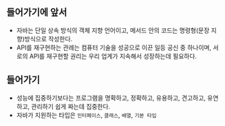 ## 들어가기에 앞서

- 자바는 단일 상속 방식의 객체 지향 언어이고, 메서드 안의 코드는 명령형(문장 지향)방식으로 작성한다.
- API를 재구현하는 관례는 컴퓨터 기술을 성공으로 이끈 일등 공신 중 하나이며, 서로의 API를 재구현할 권리는 우리 업계가 지속해서 성장하는데 필요하다.

## 들어가기

- 성능에 집중하기보다는 프로그램을 명확하고, 정확하고, 유용하고, 견고하고, 유연하고, 관리하기 쉽게 짜는데 집중한다.
- 자바가 지원하는 타입은 `인터페이스`, `클래스`, `배열`, `기본 타입`